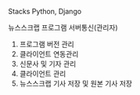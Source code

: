 Stacks
Python, Django

뉴스스크랩 프로그램 서버통신(관리자)
1. 프로그램 버전 관리
2. 클라이언트 연동관리
3. 신문사 및 기자 관리
4. 클라이언트 관리
5. 뉴스스크랩 기사 저장 및 원본 기사 저장
